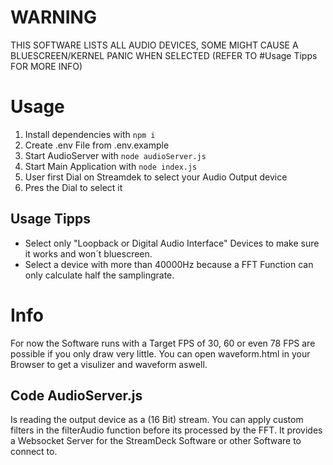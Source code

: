 # WARNING
THIS SOFTWARE LISTS ALL AUDIO DEVICES, SOME MIGHT CAUSE A BLUESCREEN/KERNEL PANIC WHEN SELECTED (REFER TO #Usage Tipps FOR MORE INFO)

# Usage
1. Install dependencies with `npm i`
2. Create .env File from .env.example
3. Start AudioServer with `node audioServer.js`
4. Start Main Application with `node index.js`
5. User first Dial on Streamdek to select your Audio Output device
6. Pres the Dial to select it

## Usage Tipps
- Select only "Loopback or Digital Audio Interface" Devices to make sure it works and won´t bluescreen.
- Select a device with more than 40000Hz because a FFT Function can only calculate half the samplingrate.

# Info
For now the Software runs with a Target FPS of 30, 60 or even 78 FPS are possible if you only draw very little.
You can open waveform.html in your Browser to get a visulizer and waveform aswell.

## Code AudioServer.js
Is reading the output device as a (16 Bit) stream.
You can apply custom filters in the filterAudio function before its processed by the FFT.
It provides a Websocket Server for the StreamDeck Software or other Software to connect to.
